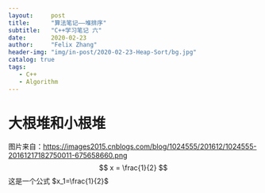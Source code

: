 ```yaml
---
layout:     post
title:      "算法笔记——堆排序"
subtitle:   "C++学习笔记 六"
date:       2020-02-23
author:     "Felix Zhang"
header-img: "img/in-post/2020-02-23-Heap-Sort/bg.jpg"
catalog: true
tags:
   - C++
   - Algorithm
---
```


# 大根堆和小根堆

图片来自：https://images2015.cnblogs.com/blog/1024555/201612/1024555-20161217182750011-675658660.png
$$
x = \frac{1}{2}
$$
这是一个公式 $x_1=\frac{1}{2}$

